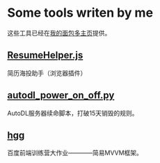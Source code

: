 # Some tools writen by me
这些工具已经在[我的面包多主页](https://mbd.pub/o/hummingg/work)提供。

## [ResumeHelper.js](https://github.com/hummingg/front-end/tree/master/ResumeHelper.js)
简历海投助手（浏览器插件）
## [autodl_power_on_off.py](https://github.com/hummingg/front-end/tree/master/autodl_power_on_off.py)
AutoDL服务器续命脚本，打破15天销毁的规则。

## [hgg](https://github.com/hummingg/front-end/tree/master/hgg)
百度前端训练营大作业————简易MVVM框架。
